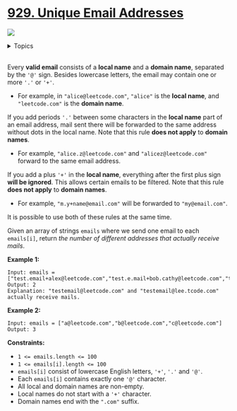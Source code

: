 # [929. Unique Email Addresses](https://leetcode.cn/problems/unique-email-addresses/submissions/)

![](https://img.shields.io/badge/Difficulty-Easy-green.svg)

<details>
<summary>Topics</summary>

* [`Array`](https://leetcode.com/tag/array/)
* [`String`](https://leetcode.com/tag/string/)
* [`Hash Table`](https://leetcode.com/tag/hash-table/)

</details>
<br />

Every **valid email** consists of a **local name** and a **domain name**, separated by the `'@'` sign. Besides lowercase letters, the email may contain one or more `'.'` or `'+'`.

 + For example, in `"alice@leetcode.com"`, `"alice"` is the **local name**, and `"leetcode.com"` is the **domain name**.

If you add periods `'.'` between some characters in the **local name** part of an email address, mail sent there will be forwarded to the same address without dots in the local name. Note that this rule **does not apply** to **domain names**.
 
 + For example, `"alice.z@leetcode.com"` and `"alicez@leetcode.com"` forward to the same email address.

If you add a plus `'+'` in the **local name**, everything after the first plus sign **will be ignored**. This allows certain emails to be filtered. Note that this rule **does not apply** to **domain names**.

 + For example, `"m.y+name@email.com"` will be forwarded to `"my@email.com"`.

It is possible to use both of these rules at the same time.

Given an array of strings `emails` where we send one email to each `emails[i]`, return *the number of different addresses that actually receive mails*.

**Example 1:**

    Input: emails = ["test.email+alex@leetcode.com","test.e.mail+bob.cathy@leetcode.com","testemail+david@lee.tcode.com"]
    Output: 2
    Explanation: "testemail@leetcode.com" and "testemail@lee.tcode.com" actually receive mails.

**Example 2:**

    Input: emails = ["a@leetcode.com","b@leetcode.com","c@leetcode.com"]
    Output: 3

**Constraints:**

 + `1 <= emails.length <= 100`
 + `1 <= emails[i].length <= 100`
 + `emails[i]` consist of lowercase English letters, `'+'`, `'.'` and `'@'`.
 + Each `emails[i]` contains exactly one `'@'` character.
 + All local and domain names are non-empty.
 + Local names do not start with a `'+'` character.
 + Domain names end with the `".com"` suffix.
